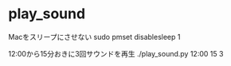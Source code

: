 # play_sound

Macをスリープにさせない
sudo pmset disablesleep 1

12:00から15分おきに3回サウンドを再生
./play_sound.py 12:00 15 3
